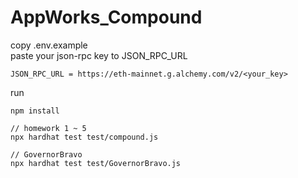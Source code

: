 # AppWorks_Compound

copy .env.example<br>
paste your json-rpc key to JSON_RPC_URL <br>

```
JSON_RPC_URL = https://eth-mainnet.g.alchemy.com/v2/<your_key>
```

run

```
npm install

// homework 1 ~ 5
npx hardhat test test/compound.js

// GovernorBravo
npx hardhat test test/GovernorBravo.js
```
